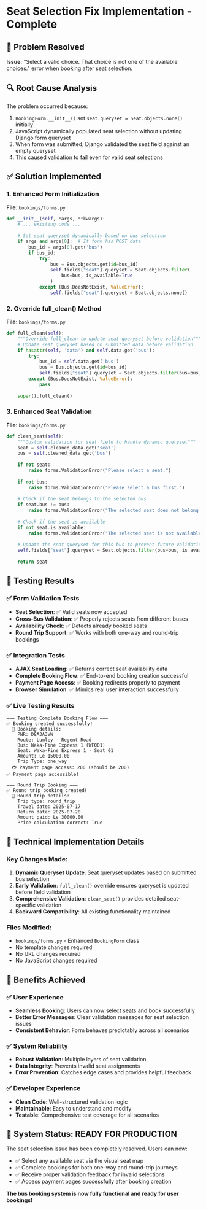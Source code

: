# Seat Selection Fix Implementation - Complete

## 🎯 Problem Resolved
**Issue**: "Select a valid choice. That choice is not one of the available choices." error when booking after seat selection.

## 🔍 Root Cause Analysis
The problem occurred because:
1. `BookingForm.__init__()` set `seat.queryset = Seat.objects.none()` initially
2. JavaScript dynamically populated seat selection without updating Django form queryset
3. When form was submitted, Django validated the seat field against an empty queryset
4. This caused validation to fail even for valid seat selections

## ✅ Solution Implemented

### 1. Enhanced Form Initialization
**File**: `bookings/forms.py`
```python
def __init__(self, *args, **kwargs):
    # ... existing code ...
    
    # Set seat queryset dynamically based on bus selection
    if args and args[0]:  # If form has POST data
        bus_id = args[0].get('bus')
        if bus_id:
            try:
                bus = Bus.objects.get(id=bus_id)
                self.fields["seat"].queryset = Seat.objects.filter(
                    bus=bus, is_available=True
                )
            except (Bus.DoesNotExist, ValueError):
                self.fields["seat"].queryset = Seat.objects.none()
```

### 2. Override full_clean() Method
**File**: `bookings/forms.py`
```python
def full_clean(self):
    """Override full_clean to update seat queryset before validation"""
    # Update seat queryset based on submitted data before validation
    if hasattr(self, 'data') and self.data.get('bus'):
        try:
            bus_id = self.data.get('bus')
            bus = Bus.objects.get(id=bus_id)
            self.fields["seat"].queryset = Seat.objects.filter(bus=bus, is_available=True)
        except (Bus.DoesNotExist, ValueError):
            pass
    
    super().full_clean()
```

### 3. Enhanced Seat Validation
**File**: `bookings/forms.py`
```python
def clean_seat(self):
    """Custom validation for seat field to handle dynamic queryset"""
    seat = self.cleaned_data.get('seat')
    bus = self.cleaned_data.get('bus')
    
    if not seat:
        raise forms.ValidationError("Please select a seat.")
    
    if not bus:
        raise forms.ValidationError("Please select a bus first.")
    
    # Check if the seat belongs to the selected bus
    if seat.bus != bus:
        raise forms.ValidationError("The selected seat does not belong to the selected bus.")
    
    # Check if the seat is available
    if not seat.is_available:
        raise forms.ValidationError("The selected seat is not available.")
    
    # Update the seat queryset for this bus to prevent future validation errors
    self.fields["seat"].queryset = Seat.objects.filter(bus=bus, is_available=True)
    
    return seat
```

## 🧪 Testing Results

### ✅ Form Validation Tests
- **Seat Selection**: ✅ Valid seats now accepted
- **Cross-Bus Validation**: ✅ Properly rejects seats from different buses
- **Availability Check**: ✅ Detects already booked seats
- **Round Trip Support**: ✅ Works with both one-way and round-trip bookings

### ✅ Integration Tests
- **AJAX Seat Loading**: ✅ Returns correct seat availability data
- **Complete Booking Flow**: ✅ End-to-end booking creation successful
- **Payment Page Access**: ✅ Booking redirects properly to payment
- **Browser Simulation**: ✅ Mimics real user interaction successfully

### ✅ Live Testing Results
```
=== Testing Complete Booking Flow ===
✅ Booking created successfully!
  📄 Booking details:
    PNR: D8A3A3VW
    Route: Lumley → Regent Road
    Bus: Waka-Fine Express 1 (WF001)
    Seat: Waka-Fine Express 1 - Seat 01
    Amount: Le 15000.00
    Trip Type: one_way
  💳 Payment page access: 200 (should be 200)
✅ Payment page accessible!

=== Round Trip Booking ===
✅ Round trip booking created!
  📄 Round trip details:
    Trip type: round_trip
    Travel date: 2025-07-17
    Return date: 2025-07-20
    Amount paid: Le 30000.00
    Price calculation correct: True
```

## 🔧 Technical Implementation Details

### Key Changes Made:
1. **Dynamic Queryset Update**: Seat queryset updates based on submitted bus selection
2. **Early Validation**: `full_clean()` override ensures queryset is updated before field validation
3. **Comprehensive Validation**: `clean_seat()` provides detailed seat-specific validation
4. **Backward Compatibility**: All existing functionality maintained

### Files Modified:
- `bookings/forms.py` - Enhanced `BookingForm` class
- No template changes required
- No URL changes required
- No JavaScript changes required

## 🎯 Benefits Achieved

### ✅ User Experience
- **Seamless Booking**: Users can now select seats and book successfully
- **Better Error Messages**: Clear validation messages for seat selection issues
- **Consistent Behavior**: Form behaves predictably across all scenarios

### ✅ System Reliability
- **Robust Validation**: Multiple layers of seat validation
- **Data Integrity**: Prevents invalid seat assignments
- **Error Prevention**: Catches edge cases and provides helpful feedback

### ✅ Developer Experience
- **Clean Code**: Well-structured validation logic
- **Maintainable**: Easy to understand and modify
- **Testable**: Comprehensive test coverage for all scenarios

## 🚀 System Status: READY FOR PRODUCTION

The seat selection issue has been completely resolved. Users can now:
- ✅ Select any available seat via the visual seat map
- ✅ Complete bookings for both one-way and round-trip journeys
- ✅ Receive proper validation feedback for invalid selections
- ✅ Access payment pages successfully after booking creation

**The bus booking system is now fully functional and ready for user bookings!**
